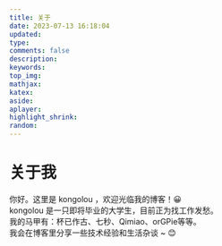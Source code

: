 ```yaml
---
title: 关于
date: 2023-07-13 16:18:04
updated:
type:
comments: false
description:
keywords:
top_img:
mathjax:
katex:
aside:
aplayer:
highlight_shrink:
random:
---
```

# 关于我

你好。这里是 kongolou ，欢迎光临我的博客！😀  
kongolou 是一只即将毕业的大学生，目前正为找工作发愁。  
我的马甲有：杯已作古、七秒、Qimiao、orGPie等等。  
我会在博客里分享一些技术经验和生活杂谈 ~ 😊
